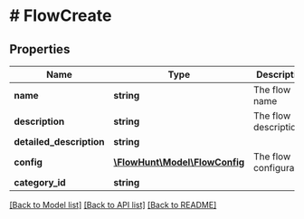 # # FlowCreate

## Properties

Name | Type | Description | Notes
------------ | ------------- | ------------- | -------------
**name** | **string** | The flow name |
**description** | **string** | The flow description |
**detailed_description** | **string** |  | [optional]
**config** | [**\FlowHunt\Model\FlowConfig**](FlowConfig.md) | The flow configuration |
**category_id** | **string** |  | [optional]

[[Back to Model list]](../../README.md#models) [[Back to API list]](../../README.md#endpoints) [[Back to README]](../../README.md)
